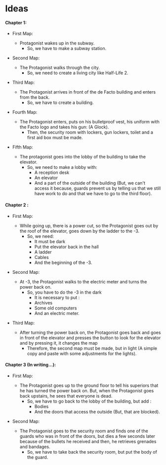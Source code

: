 # Ideas

#### Chapter 1:
* First Map:
  * Protagonist wakes up in the subway.
    * So, we have to make a subway station.

* Second Map:
  * The Protagonist walks through the city.
    * So, we need to create a living city like Half-Life 2.

* Third Map:
  * The Protagonist arrives in front of the de Facto building and enters from the back.
    * So, we have to create a building.

* Fourth Map:
  * The Protagonist enters, puts on his bulletproof vest, his uniform with the Facto logo and takes his gun: (A Glock).
    * Then, the security room with lockers, gun lockers, toilet and a first aid box must be made.

* Fifth Map:
  * The protagonist goes into the lobby of the building to take the elevator.
    * So, we need to make a lobby with:
      * A reception desk
      * An elevator
      * And a part of the outside of the building (But, we can't access it because, guards prevent us by telling us that we still have work to do and that we have to go to the third floor).

#### Chapter 2 :
* First Map:
  * While going up, there is a power cut, so the Protagonist goes out by the roof of the elevator, goes down by the ladder to the -3.
    * So, we need:
      * It must be dark
      * Put the elevator back in the hall
      * A ladder
      * Cables
      * And the beginning of the -3.

* Second Map:
  * At -3, the Protagonist walks to the electric meter and turns the power back on.
    * So, you have to do the -3 in the dark
      * It is necessary to put :
      * Archives
      * Some old computers
      * And an electric meter.

* Third Map: 
  * After turning the power back on, the Protagonist goes back and goes in front of the elevator and presses the button to look for the elevator and by pressing it, it changes the map
    * Therefore, the second map must be made, but in light (A simple copy and paste with some adjustments for the lights).

#### Chapter 3 (In writing...):
* First Map:
  * The Protagonist goes up to the ground floor to tell his superiors that he has turned the power back on. But, when the Protagonist goes back upstairs, he sees that everyone is dead.
    * So, we have to go back to the lobby of the building, but add :
      * Bodies
      * And the doors that access the outside (But, that are blocked).

* Second Map:
  * The Protagonist goes to the security room and finds one of the guards who was in front of the doors, but dies a few seconds later because of the bullets he received and then, he retrieves grenades and bandages.
    * So, we have to take back the security room, but put the body of the guard.
